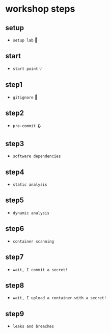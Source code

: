 # workshop steps

## setup
- `setup lab` 🧰

## start
- `start point` 💡

## step1
- `gitignore` 🐝

## step2
- `pre-commit` 🪝

## step3
- `software dependencies`

## step4
- `static analysis`

## step5
- `dynamic analysis`

## step6
- `container scanning`

## step7
- `wait, I commit a secret!`

## step8
- `wait, I upload a container with a secret!`

## step9
- `leaks and breaches`
